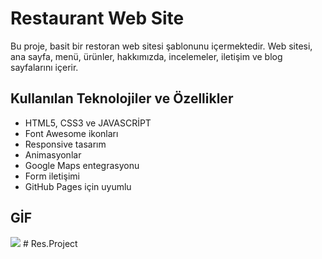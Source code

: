 # Restaurant Web Site

Bu proje, basit bir restoran web sitesi şablonunu içermektedir. Web sitesi, ana sayfa, menü, ürünler, hakkımızda, incelemeler, iletişim ve blog sayfalarını içerir.

## Kullanılan Teknolojiler ve Özellikler

- HTML5, CSS3 ve JAVASCRİPT
- Font Awesome ikonları
- Responsive tasarım
- Animasyonlar
- Google Maps entegrasyonu
- Form iletişimi
- GitHub Pages için uyumlu

## GİF

<img src="rest.gif">
# Res.Project


